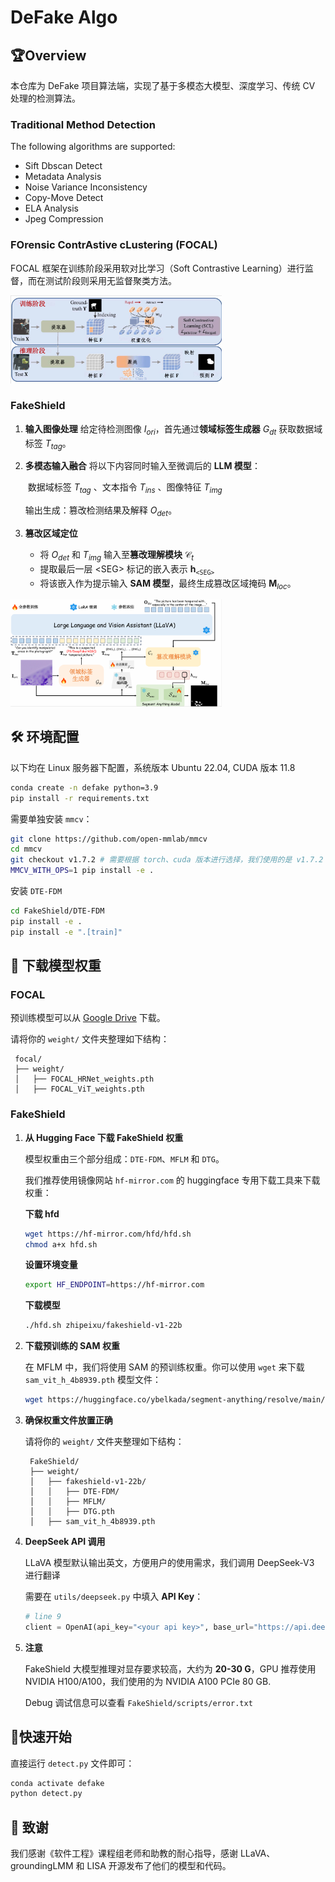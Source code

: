 # DeFake Algo

## 🏆Overview

本仓库为 DeFake 项目算法端，实现了基于多模态大模型、深度学习、传统 CV 处理的检测算法。 

### Traditional Method Detection

The following algorithms are supported:

* Sift Dbscan Detect
* Metadata Analysis
* Noise Variance Inconsistency
* Copy-Move Detect
* ELA Analysis
* Jpeg Compression

### FOrensic ContrAstive cLustering (FOCAL)

FOCAL 框架在训练阶段采用软对比学习（Soft Contrastive Learning）进行监督，而在测试阶段则采用无监督聚类方法。

<img src="assets/FOCAL.png" alt="FOCAL" style="zoom:33%;" />

### FakeShield

1. **输入图像处理** 
   给定待检测图像 $I_{ori}$，首先通过**领域标签生成器** $G_{dt}$ 获取数据域标签 $T_{tag}$。

2. **多模态输入融合** 
   将以下内容同时输入至微调后的 **LLM 模型**：  

   ​	数据域标签 $T_{tag}$  、文本指令 $T_{ins}$  、图像特征 $T_{img}$ 

   输出生成：篡改检测结果及解释 $O_{det}$。

3. **篡改区域定位**  
   - 将 $O_{det}$ 和 $T_{img}$ 输入至**篡改理解模块** $\mathcal{C}_{t}$  
   - 提取最后一层 \<SEG\> 标记的嵌入表示 $\mathbf{h}_{\texttt{<SEG>}}$  
   - 将该嵌入作为提示输入 **SAM 模型**，最终生成篡改区域掩码 $\mathbf{M}_{loc}$。

<img src="assets/Fakeshield.png" alt="Fakeshield" style="zoom:33%;" />

## 🛠️ 环境配置

以下均在 Linux 服务器下配置，系统版本 Ubuntu 22.04, CUDA 版本 11.8

```bash
conda create -n defake python=3.9
pip install -r requirements.txt
```

需要单独安装 `mmcv`：

```bash
git clone https://github.com/open-mmlab/mmcv
cd mmcv
git checkout v1.7.2 # 需要根据 torch、cuda 版本进行选择，我们使用的是 v1.7.2
MMCV_WITH_OPS=1 pip install -e .
```

安装 `DTE-FDM`

```bash
cd FakeShield/DTE-FDM
pip install -e .
pip install -e ".[train]"
```



## 🤖 下载模型权重

### FOCAL

预训练模型可以从 [Google Drive](https://drive.google.com/drive/folders/12ayIO9PU4wvqWqniT3KtH8tCvrZ-M-zd) 下载。

请将你的 `weight/` 文件夹整理如下结构：
```
 focal/
 ├── weight/
 │   ├── FOCAL_HRNet_weights.pth
 │   ├── FOCAL_ViT_weights.pth
```

### FakeShield

1. **从 Hugging Face 下载 FakeShield 权重**

   模型权重由三个部分组成：`DTE-FDM`、`MFLM` 和 `DTG`。

   我们推荐使用镜像网站 `hf-mirror.com` 的 huggingface 专用下载工具来下载权重：

    **下载 hfd**
   ```bash
   wget https://hf-mirror.com/hfd/hfd.sh
   chmod a+x hfd.sh
   ```

   **设置环境变量**

   ```bash
   export HF_ENDPOINT=https://hf-mirror.com
   ```

   **下载模型**

   ```bash
   ./hfd.sh zhipeixu/fakeshield-v1-22b
   ```

2. **下载预训练的 SAM 权重**

   在 MFLM 中，我们将使用 SAM 的预训练权重。你可以使用 `wget` 来下载 `sam_vit_h_4b8939.pth` 模型文件：
   ```bash
   wget https://huggingface.co/ybelkada/segment-anything/resolve/main/checkpoints/sam_vit_h_4b8939.pth -P weight/
   ```

3. **确保权重文件放置正确**

   请将你的 `weight/` 文件夹整理如下结构：
   ```
    FakeShield/
    ├── weight/
    │   ├── fakeshield-v1-22b/
    │   │   ├── DTE-FDM/
    │   │   ├── MFLM/
    │   │   ├── DTG.pth
    │   ├── sam_vit_h_4b8939.pth
   ```

4. **DeepSeek API 调用**

   LLaVA 模型默认输出英文，方便用户的使用需求，我们调用 DeepSeek-V3 进行翻译

   需要在 `utils/deepseek.py` 中填入 **API Key**：

   ```python
   # line 9
   client = OpenAI(api_key="<your api key>", base_url="https://api.deepseek.com")
   ```

5. **注意**

   FakeShield 大模型推理对显存要求较高，大约为 **20-30 G**，GPU 推荐使用 NVIDIA H100/A100，我们使用的为 NVIDIA A100 PCIe 80 GB.

   Debug 调试信息可以查看 `FakeShield/scripts/error.txt`

## 🚀快速开始

直接运行 `detect.py` 文件即可：

```bash
conda activate defake
python detect.py
```


## 🙏 致谢

我们感谢《软件工程》课程组老师和助教的耐心指导，感谢 LLaVA、groundingLMM 和 LISA 开源发布了他们的模型和代码。
